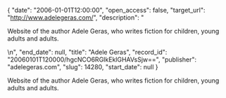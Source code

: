 {
  "date": "2006-01-01T12:00:00", 
  "open_access": false, 
  "target_url": "http://www.adelegeras.com/", 
  "description": "<p>Website of the author Adele Geras, who writes fiction for children, young adults and adults.</p>\n", 
  "end_date": null, 
  "title": "Adele Geras", 
  "record_id": "20060101T120000/hgcNCO6RGIkEklGHAVsSjw==", 
  "publisher": "adelegeras.com", 
  "slug": 14280, 
  "start_date": null
}

<p>Website of the author Adele Geras, who writes fiction for children, young adults and adults.</p>
